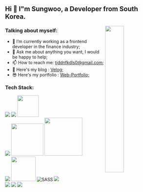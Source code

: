 ## Hi 👋 I"m Sungwoo, a Developer from South Korea.


<img src="https://github.com/Ryanch0/Ryanch0/assets/165358637/e38948f0-66ae-4ecc-95cf-1b40f9087592" style="width: 35%; max-width: 300px; min-width:150px" align="right"/>


### Talking about myself:
- 🌱 I’m currently working as a frontend developer in the finance industry;
- 💬 Ask me about anything you want, I would be happy to help;
- 📫 How to reach me: tjddnfkdls0@gmail.com;
- 🧐 Here's my blog : <a href="https://velog.io/@ryanch0/posts" target="_blank">Velog;</a>
- 😎 Here's my portfolio : <a href="https://ryanch0.github.io/RyanPortfolio/">Web-Portfolio;</a>
  

  
### Tech Stack:
<div>
<img src="https://img.shields.io/badge/Typescript-3178C6?style=flat-square&logo=Typescript&logoColor=white"/>
<img src="https://img.shields.io/badge/React-%2320232a.svg?logo=react&logoColor=%2361DAFB"/>
<img src="https://img.shields.io/badge/next.js-000000?style=for-the-badge&logo=nextdotjs&logoColor=white" width='70px'/> 
<br/>
<img src='https://img.shields.io/badge/React%20Query-FF4154?logo=reactquery&logoColor=fff'/>
<img src='https://img.shields.io/badge/React_Router-CA4245?style=for-the-badge&logo=react-router&logoColor=white' width='105px'/>
<img src='https://img.shields.io/badge/React%20Hook%20Form-%23EC5990.svg?style=for-the-badge&logo=reacthookform&logoColor=white' width='124px'/>
<br/>
<img src="https://img.shields.io/badge/Storybook-FF4785?style=flat-square&logo=Storybook&logoColor=white"/>
  <img src="https://img.shields.io/badge/Tailwind-38B2AC?style=for-the-badge&logo=tailwind-css&logoColor=white" width='80px'/>
<img alt="SASS" src ="https://img.shields.io/badge/Sass-C69?logo=sass&logoColor=fff"/>
<img src="https://img.shields.io/badge/styled components-DB7093?style=flat-square&logo=styled-components&logoColor=white""/>
<br/>
<img src="https://img.shields.io/badge/html5-E34F26?style=flat-square&logo=html5&logoColor=white"> 
<img src="https://img.shields.io/badge/CSS3-1572B6?style=flat-square&logo=css3&logoColor=white"/>
<img src="https://img.shields.io/badge/Firebase-FFCA28?style=flat-square&logo=firebase&logoColor=black"/>
</div>

